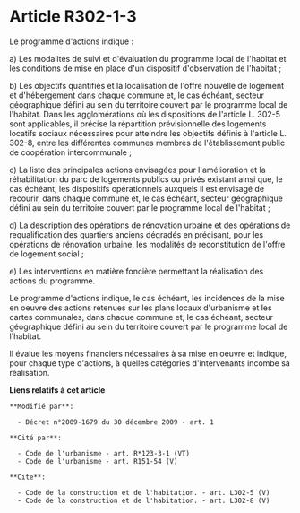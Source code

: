 # Article R302-1-3

Le programme d'actions indique : 

a) Les modalités de suivi et d'évaluation du programme local de l'habitat et les conditions de mise en place d'un dispositif
d'observation de l'habitat ; 

b) Les objectifs quantifiés et la localisation de l'offre nouvelle de logement et d'hébergement dans chaque commune et, le
cas échéant, secteur géographique défini au sein du territoire couvert par le programme local de l'habitat. Dans les
agglomérations où les dispositions de l'article L. 302-5 sont applicables, il précise la répartition prévisionnelle des
logements locatifs sociaux nécessaires pour atteindre les objectifs définis à l'article L. 302-8, entre les différentes
communes membres de l'établissement public de coopération intercommunale ; 

c) La liste des principales actions envisagées pour l'amélioration et la réhabilitation du parc de logements publics ou
privés existant ainsi que, le cas échéant, les dispositifs opérationnels auxquels il est envisagé de recourir, dans chaque
commune et, le cas échéant, secteur géographique défini au sein du territoire couvert par le programme local de l'habitat ; 

d) La description des opérations de rénovation urbaine et des opérations de requalification des quartiers anciens dégradés en
précisant, pour les opérations de rénovation urbaine, les modalités de reconstitution de l'offre de logement social ; 

e) Les interventions en matière foncière permettant la réalisation des actions du programme. 

Le programme d'actions indique, le cas échéant, les incidences de la mise en oeuvre des actions retenues sur les plans locaux
d'urbanisme et les cartes communales, dans chaque commune et, le cas échéant, secteur géographique défini au sein du
territoire couvert par le programme local de l'habitat. 

Il évalue les moyens financiers nécessaires à sa mise en oeuvre et indique, pour chaque type d'actions, à quelles catégories
d'intervenants incombe sa réalisation.

**Liens relatifs à cet article**

	**Modifié par**:

	  - Décret n°2009-1679 du 30 décembre 2009 - art. 1

	**Cité par**:

	  - Code de l'urbanisme - art. R*123-3-1 (VT)
	  - Code de l'urbanisme - art. R151-54 (V)

	**Cite**:

	  - Code de la construction et de l'habitation. - art. L302-5 (V)
	  - Code de la construction et de l'habitation. - art. L302-8 (V)
